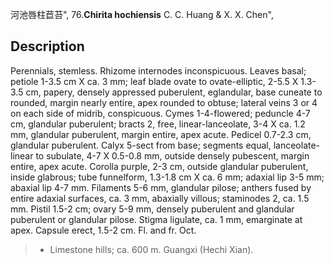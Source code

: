 河池唇柱苣苔",
76.**Chirita hochiensis** C. C. Huang & X. X. Chen",

## Description
Perennials, stemless. Rhizome internodes inconspicuous. Leaves basal; petiole 1-3.5 cm X ca. 3 mm; leaf blade ovate to ovate-elliptic, 2-5.5 X 1.3-3.5 cm, papery, densely appressed puberulent, eglandular, base cuneate to rounded, margin nearly entire, apex rounded to obtuse; lateral veins 3 or 4 on each side of midrib, conspicuous. Cymes 1-4-flowered; peduncle 4-7 cm, glandular puberulent; bracts 2, free, linear-lanceolate, 3-4 X ca. 1.2 mm, glandular puberulent, margin entire, apex acute. Pedicel 0.7-2.3 cm, glandular puberulent. Calyx 5-sect from base; segments equal, lanceolate-linear to subulate, 4-7 X 0.5-0.8 mm, outside densely pubescent, margin entire, apex acute. Corolla purple, 2-3 cm, outside glandular puberulent, inside glabrous; tube funnelform, 1.3-1.8 cm X ca. 6 mm; adaxial lip 3-5 mm; abaxial lip 4-7 mm. Filaments 5-6 mm, glandular pilose; anthers fused by entire adaxial surfaces, ca. 3 mm, abaxially villous; staminodes 2, ca. 1.5 mm. Pistil 1.5-2 cm; ovary 5-9 mm, densely puberulent and glandular puberulent or glandular pilose. Stigma ligulate, ca. 1 mm, emarginate at apex. Capsule erect, 1.5-2 cm. Fl. and fr. Oct.

> * Limestone hills; ca. 600 m. Guangxi (Hechi Xian).
